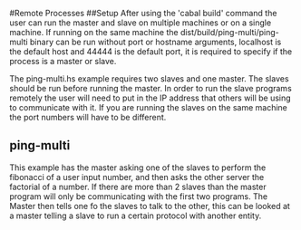 #Remote Processes
##Setup
After using the 'cabal build' command the user can run the master and slave on multiple machines or on a single machine.
If running on the same machine the dist/build/ping-multi/ping-multi binary can be run without port or hostname arguments,
localhost is the default host and 44444 is the default port, it is required to specify if the process is a master or slave.

The ping-multi.hs example requires two slaves and one master. The slaves should be run before running the master. In order
to run the slave programs remotely the user will need to put in the IP address that others will be using to communicate with it.
If you are running the slaves on the same machine the port numbers will have to be different.

## ping-multi

This example has the master asking one of the slaves to perform the fibonacci of a user input number, and then asks the other
server the factorial of a number. If there are more than 2 slaves than the master program will only be communicating with the first
two programs. The Master then tells one fo the slaves to talk to the other, this can be looked at a master telling a slave to run 
a certain protocol with another entity. 
